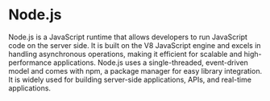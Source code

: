 # Node.js 
Node.js is a JavaScript runtime that allows developers to run JavaScript code on the server side. It is built on the V8 JavaScript engine and excels in handling asynchronous operations, making it efficient for scalable and high-performance applications. Node.js uses a single-threaded, event-driven model and comes with npm, a package manager for easy library integration. It is widely used for building server-side applications, APIs, and real-time applications.
